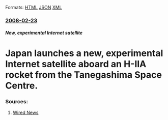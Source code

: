 
Formats: [HTML](/news/2008/02/23/japan-launches-a-new-experimental-internet-satellite-aboard-an-h-iia-rocket-from-the-tanegashima-space-centre.html)  [JSON](/news/2008/02/23/japan-launches-a-new-experimental-internet-satellite-aboard-an-h-iia-rocket-from-the-tanegashima-space-centre.json)  [XML](/news/2008/02/23/japan-launches-a-new-experimental-internet-satellite-aboard-an-h-iia-rocket-from-the-tanegashima-space-centre.xml)  

### [2008-02-23](/news/2008/02/23/index.md)

##### New, experimental Internet satellite
#  Japan launches a new, experimental Internet satellite aboard an H-IIA rocket from the Tanegashima Space Centre. 




### Sources:

1. [Wired News](http://blog.wired.com/wiredscience/2008/02/japan-launche-1.html)
